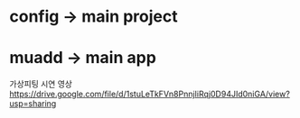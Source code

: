 # config -> main project
# muadd -> main app
 
가상피팅 시연 영상 https://drive.google.com/file/d/1stuLeTkFVn8PnnjIiRqj0D94JId0niGA/view?usp=sharing
